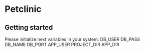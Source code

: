 # Petclinic



## Getting started
Please initialize next variables in your system:
DB_USER
DB_PASS
DB_NAME
DB_PORT
APP_USER
PROJECT_DIR
APP_DIR